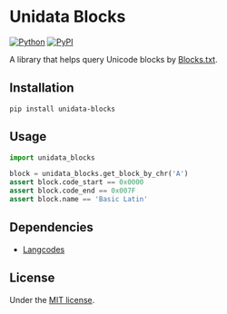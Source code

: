 # Unidata Blocks

[![Python](https://img.shields.io/badge/python-3.10-brightgreen)](https://www.python.org)
[![PyPI](https://img.shields.io/pypi/v/unidata-blocks)](https://pypi.org/project/unidata-blocks/)

A library that helps query Unicode blocks by [Blocks.txt](https://www.unicode.org/Public/UNIDATA/Blocks.txt).

## Installation

```shell
pip install unidata-blocks
```

## Usage

```python
import unidata_blocks

block = unidata_blocks.get_block_by_chr('A')
assert block.code_start == 0x0000
assert block.code_end == 0x007F
assert block.name == 'Basic Latin'
```

## Dependencies

- [Langcodes](https://github.com/rspeer/langcodes)

## License

Under the [MIT license](LICENSE).
